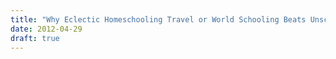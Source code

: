 ```yaml
---
title: "Why Eclectic Homeschooling Travel or World Schooling Beats Unschooling and International Schools"
date: 2012-04-29
draft: true
---
```



